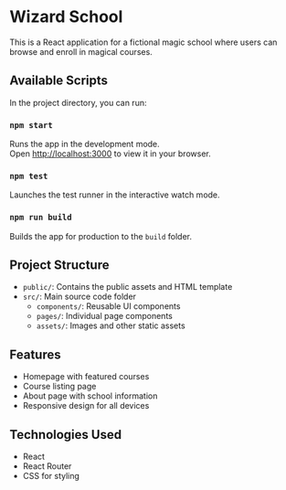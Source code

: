 # Wizard School

This is a React application for a fictional magic school where users can browse and enroll in magical courses.

## Available Scripts

In the project directory, you can run:

### `npm start`

Runs the app in the development mode.\
Open [http://localhost:3000](http://localhost:3000) to view it in your browser.

### `npm test`

Launches the test runner in the interactive watch mode.

### `npm run build`

Builds the app for production to the `build` folder.

## Project Structure

- `public/`: Contains the public assets and HTML template
- `src/`: Main source code folder
  - `components/`: Reusable UI components
  - `pages/`: Individual page components
  - `assets/`: Images and other static assets

## Features

- Homepage with featured courses
- Course listing page
- About page with school information
- Responsive design for all devices

## Technologies Used

- React
- React Router
- CSS for styling